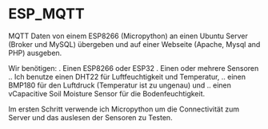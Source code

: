 # ESP_MQTT
MQTT Daten von einem ESP8266 (Micropython) an einen Ubuntu Server (Broker und MySQL) übergeben und auf einer Webseite (Apache, Mysql and PHP) ausgeben.

Wir benötigen: 
. Einen ESP8266 oder ESP32
. Einen oder mehrere Sensoren  
.. Ich benutze einen DHT22 für Luftfeuchtigkeit und Temperatur, 
.. einen BMP180 für den Luftdruck (Temperatur ist zu ungenau) und 
.. einen vCapacitive Soil Moisture Sensor für die Bodenfeuchtigkeit.

Im ersten Schritt verwende ich Micropython um die Connectivität zum Server und das auslesen der Sensoren zu Testen.
